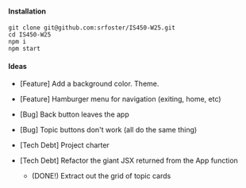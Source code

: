#### Installation

```
git clone git@github.com:srfoster/IS450-W25.git
cd IS450-W25
npm i
npm start
```



#### Ideas

- [Feature] Add a background color. Theme.
- [Feature] Hamburger menu for navigation (exiting, home, etc)

- [Bug] Back button leaves the app
- [Bug] Topic buttons don't work (all do the same thing)

- [Tech Debt] Project charter
- [Tech Debt] Refactor the giant JSX returned from the App function
  - (DONE!) Extract out the grid of topic cards
  
